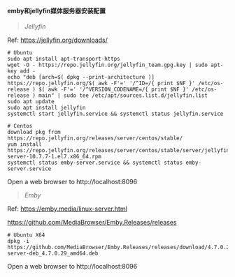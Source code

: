 #### emby和jellyfin媒体服务器安装配置

> *Jellyfin*

Ref:
https://jellyfin.org/downloads/

```
# Ubuntu
sudo apt install apt-transport-https
wget -O - https://repo.jellyfin.org/jellyfin_team.gpg.key | sudo apt-key add -
echo "deb [arch=$( dpkg --print-architecture )] https://repo.jellyfin.org/$( awk -F'=' '/^ID=/{ print $NF }' /etc/os-release ) $( awk -F'=' '/^VERSION_CODENAME=/{ print $NF }' /etc/os-release ) main" | sudo tee /etc/apt/sources.list.d/jellyfin.list
sudo apt update
sudo apt install jellyfin
systemctl start jellyfin.service && systemctl status jellyfin.service 

# Centos
download pkg from https://repo.jellyfin.org/releases/server/centos/stable/
yum install https://repo.jellyfin.org/releases/server/centos/stable/server/jellyfin-server-10.7.7-1.el7.x86_64.rpm
systemctl status emby-server.service && systemctl status emby-server.service
```
Open a web browser to http://localhost:8096

> *Emby*

Ref:
https://emby.media/linux-server.html

https://github.com/MediaBrowser/Emby.Releases/releases
```
# Ubuntu X64
dpkg -i https://github.com/MediaBrowser/Emby.Releases/releases/download/4.7.0.29/emby-server-deb_4.7.0.29_amd64.deb
```
Open a web browser to http://localhost:8096

